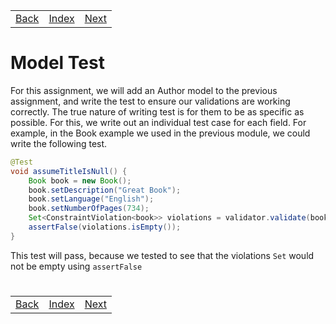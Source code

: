 <table width="100%">
    <tr>
        <td><a href="./007_Testing_Model.md">Back</a></td>
        <td><a href="../../Index.md">Index</a></td>
        <td><a href="./../../007_Java_Spring_Deployment/001_AWS_EC2.md">Next</a></td>
    </tr>
</table>

#

#   Model Test
For this assignment, we will add an Author model to the previous assignment, and write the test to ensure our validations are working correctly.  The true nature of writing test is for them to be as specific as possible.  For this, we write out an individual test case for each field.  For example, in the Book example we used in the previous module, we could write the following test.
```java
@Test
void assumeTitleIsNull() {
    Book book = new Book();
    book.setDescription("Great Book");
    book.setLanguage("English");
    book.setNumberOfPages(734);
    Set<ConstraintViolation<book>> violations = validator.validate(book);
    assertFalse(violations.isEmpty());
}
```
This test will pass, because we tested to see that the violations `Set` would not be empty using `assertFalse`

#

[]()
<table width="100%">
    <tr>
        <td><a href="./007_Testing_Model.md">Back</a></td>
        <td><a href="../../Index.md">Index</a></td>
        <td><a href="./../../007_Java_Spring_Deployment/001_AWS_EC2.md">Next</a></td>
    </tr>
</table>